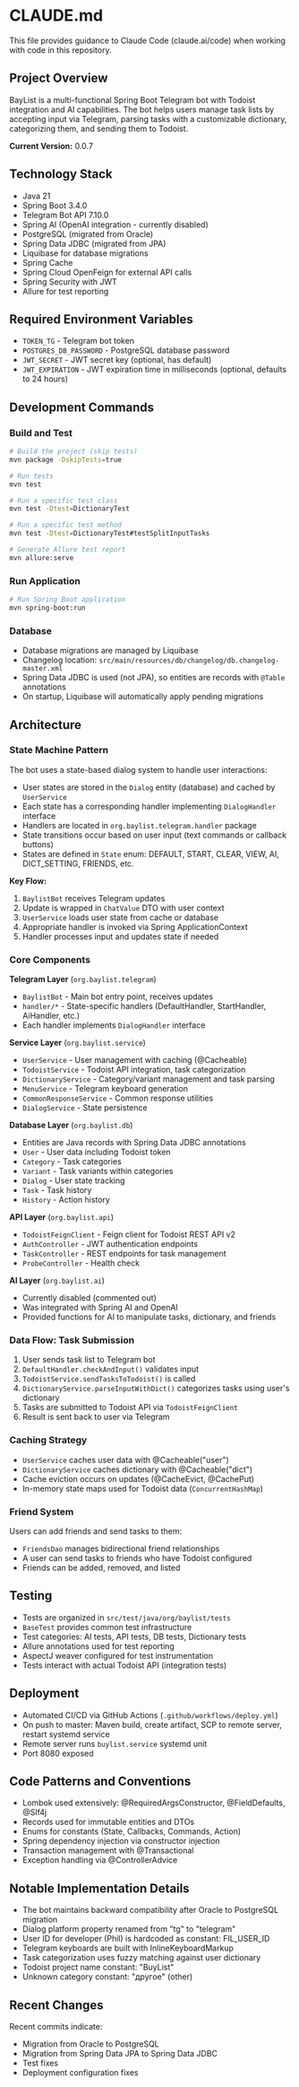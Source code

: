 # CLAUDE.md

This file provides guidance to Claude Code (claude.ai/code) when working with code in this repository.

## Project Overview

BayList is a multi-functional Spring Boot Telegram bot with Todoist integration and AI capabilities. The bot helps users
manage task lists by accepting input via Telegram, parsing tasks with a customizable dictionary, categorizing them, and
sending them to Todoist.

**Current Version:** 0.0.7

## Technology Stack

- Java 21
- Spring Boot 3.4.0
- Telegram Bot API 7.10.0
- Spring AI (OpenAI integration - currently disabled)
- PostgreSQL (migrated from Oracle)
- Spring Data JDBC (migrated from JPA)
- Liquibase for database migrations
- Spring Cache
- Spring Cloud OpenFeign for external API calls
- Spring Security with JWT
- Allure for test reporting

## Required Environment Variables

- `TOKEN_TG` - Telegram bot token
- `POSTGRES_DB_PASSWORD` - PostgreSQL database password
- `JWT_SECRET` - JWT secret key (optional, has default)
- `JWT_EXPIRATION` - JWT expiration time in milliseconds (optional, defaults to 24 hours)

## Development Commands

### Build and Test

```bash
# Build the project (skip tests)
mvn package -DskipTests=true

# Run tests
mvn test

# Run a specific test class
mvn test -Dtest=DictionaryTest

# Run a specific test method
mvn test -Dtest=DictionaryTest#testSplitInputTasks

# Generate Allure test report
mvn allure:serve
```

### Run Application

```bash
# Run Spring Boot application
mvn spring-boot:run
```

### Database

- Database migrations are managed by Liquibase
- Changelog location: `src/main/resources/db/changelog/db.changelog-master.xml`
- Spring Data JDBC is used (not JPA), so entities are records with `@Table` annotations
- On startup, Liquibase will automatically apply pending migrations

## Architecture

### State Machine Pattern

The bot uses a state-based dialog system to handle user interactions:

- User states are stored in the `Dialog` entity (database) and cached by `UserService`
- Each state has a corresponding handler implementing `DialogHandler` interface
- Handlers are located in `org.baylist.telegram.handler` package
- State transitions occur based on user input (text commands or callback buttons)
- States are defined in `State` enum: DEFAULT, START, CLEAR, VIEW, AI, DICT_SETTING, FRIENDS, etc.

**Key Flow:**

1. `BaylistBot` receives Telegram updates
2. Update is wrapped in `ChatValue` DTO with user context
3. `UserService` loads user state from cache or database
4. Appropriate handler is invoked via Spring ApplicationContext
5. Handler processes input and updates state if needed

### Core Components

**Telegram Layer** (`org.baylist.telegram`)

- `BaylistBot` - Main bot entry point, receives updates
- `handler/*` - State-specific handlers (DefaultHandler, StartHandler, AiHandler, etc.)
- Each handler implements `DialogHandler` interface

**Service Layer** (`org.baylist.service`)

- `UserService` - User management with caching (@Cacheable)
- `TodoistService` - Todoist API integration, task categorization
- `DictionaryService` - Category/variant management and task parsing
- `MenuService` - Telegram keyboard generation
- `CommonResponseService` - Common response utilities
- `DialogService` - State persistence

**Database Layer** (`org.baylist.db`)

- Entities are Java records with Spring Data JDBC annotations
- `User` - User data including Todoist token
- `Category` - Task categories
- `Variant` - Task variants within categories
- `Dialog` - User state tracking
- `Task` - Task history
- `History` - Action history

**API Layer** (`org.baylist.api`)

- `TodoistFeignClient` - Feign client for Todoist REST API v2
- `AuthController` - JWT authentication endpoints
- `TaskController` - REST endpoints for task management
- `ProbeController` - Health check

**AI Layer** (`org.baylist.ai`)

- Currently disabled (commented out)
- Was integrated with Spring AI and OpenAI
- Provided functions for AI to manipulate tasks, dictionary, and friends

### Data Flow: Task Submission

1. User sends task list to Telegram bot
2. `DefaultHandler.checkAndInput()` validates input
3. `TodoistService.sendTasksToTodoist()` is called
4. `DictionaryService.parseInputWithDict()` categorizes tasks using user's dictionary
5. Tasks are submitted to Todoist API via `TodoistFeignClient`
6. Result is sent back to user via Telegram

### Caching Strategy

- `UserService` caches user data with @Cacheable("user")
- `DictionaryService` caches dictionary with @Cacheable("dict")
- Cache eviction occurs on updates (@CacheEvict, @CachePut)
- In-memory state maps used for Todoist data (`ConcurrentHashMap`)

### Friend System

Users can add friends and send tasks to them:

- `FriendsDao` manages bidirectional friend relationships
- A user can send tasks to friends who have Todoist configured
- Friends can be added, removed, and listed

## Testing

- Tests are organized in `src/test/java/org/baylist/tests`
- `BaseTest` provides common test infrastructure
- Test categories: AI tests, API tests, DB tests, Dictionary tests
- Allure annotations used for test reporting
- AspectJ weaver configured for test instrumentation
- Tests interact with actual Todoist API (integration tests)

## Deployment

- Automated CI/CD via GitHub Actions (`.github/workflows/deploy.yml`)
- On push to master: Maven build, create artifact, SCP to remote server, restart systemd service
- Remote server runs `buylist.service` systemd unit
- Port 8080 exposed

## Code Patterns and Conventions

- Lombok used extensively: @RequiredArgsConstructor, @FieldDefaults, @Slf4j
- Records used for immutable entities and DTOs
- Enums for constants (State, Callbacks, Commands, Action)
- Spring dependency injection via constructor injection
- Transaction management with @Transactional
- Exception handling via @ControllerAdvice

## Notable Implementation Details

- The bot maintains backward compatibility after Oracle to PostgreSQL migration
- Dialog platform property renamed from "tg" to "telegram"
- User ID for developer (Phil) is hardcoded as constant: FIL_USER_ID
- Telegram keyboards are built with InlineKeyboardMarkup
- Task categorization uses fuzzy matching against user dictionary
- Todoist project name constant: "BuyList"
- Unknown category constant: "другое" (other)

## Recent Changes

Recent commits indicate:

- Migration from Oracle to PostgreSQL
- Migration from Spring Data JPA to Spring Data JDBC
- Test fixes
- Deployment configuration fixes
